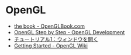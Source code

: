 # OpenGL


- [the book - OpenGLBook.com](http://openglbook.com/the-book.html)
- [OpenGL Step by Step - OpenGL Development ](http://ogldev.atspace.co.uk/)
- [チュートリアル1：ウィンドウを開く](
    http://www.opengl-tutorial.org/jp/beginners-tutorials/tutorial-1-opening-a-window/)
- [Getting Started - OpenGL Wiki](https://www.khronos.org/opengl/wiki/Getting_Started#Tutorials_and_How_To_Guides)



